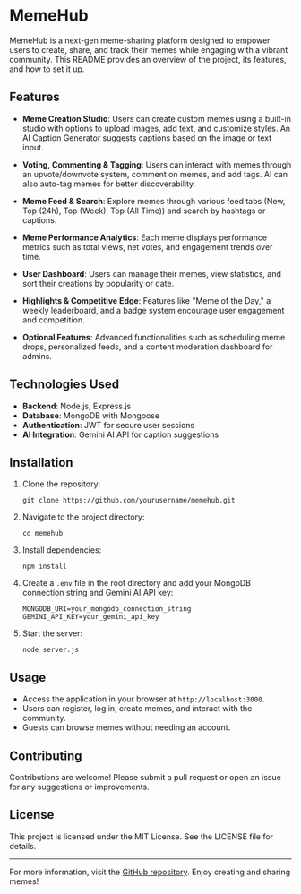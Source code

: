 # MemeHub

MemeHub is a next-gen meme-sharing platform designed to empower users to create, share, and track their memes while engaging with a vibrant community. This README provides an overview of the project, its features, and how to set it up.

## Features

- **Meme Creation Studio**: Users can create custom memes using a built-in studio with options to upload images, add text, and customize styles. An AI Caption Generator suggests captions based on the image or text input.
  
- **Voting, Commenting & Tagging**: Users can interact with memes through an upvote/downvote system, comment on memes, and add tags. AI can also auto-tag memes for better discoverability.

- **Meme Feed & Search**: Explore memes through various feed tabs (New, Top (24h), Top (Week), Top (All Time)) and search by hashtags or captions.

- **Meme Performance Analytics**: Each meme displays performance metrics such as total views, net votes, and engagement trends over time.

- **User Dashboard**: Users can manage their memes, view statistics, and sort their creations by popularity or date.

- **Highlights & Competitive Edge**: Features like "Meme of the Day," a weekly leaderboard, and a badge system encourage user engagement and competition.

- **Optional Features**: Advanced functionalities such as scheduling meme drops, personalized feeds, and a content moderation dashboard for admins.

## Technologies Used

- **Backend**: Node.js, Express.js
- **Database**: MongoDB with Mongoose
- **Authentication**: JWT for secure user sessions
- **AI Integration**: Gemini AI API for caption suggestions

## Installation

1. Clone the repository:
   ```
   git clone https://github.com/yourusername/memehub.git
   ```

2. Navigate to the project directory:
   ```
   cd memehub
   ```

3. Install dependencies:
   ```
   npm install
   ```

4. Create a `.env` file in the root directory and add your MongoDB connection string and Gemini AI API key:
   ```
   MONGODB_URI=your_mongodb_connection_string
   GEMINI_API_KEY=your_gemini_api_key
   ```

5. Start the server:
   ```
   node server.js
   ```

## Usage

- Access the application in your browser at `http://localhost:3000`.
- Users can register, log in, create memes, and interact with the community.
- Guests can browse memes without needing an account.

## Contributing

Contributions are welcome! Please submit a pull request or open an issue for any suggestions or improvements.

## License

This project is licensed under the MIT License. See the LICENSE file for details.

---

For more information, visit the [GitHub repository](https://github.com/yourusername/memehub). Enjoy creating and sharing memes!